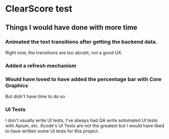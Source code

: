 # ClearScore test

## Things I would have done with more time

### Animated the text transitions after getting the backend data. 

Right now, the transitions are too abrubt, not a good UX.

### Added a refresh mechanism

### Would have loved to have added the percentage bar with Core Graphics
But didn't have time to do so

### UI Tests
I don't usually write UI tests, I've always had QA write automated UI tests with Apium, etc. 
Xcode's UI Tests are not the greatest but I would have liked to have written some UI tests for this project.
